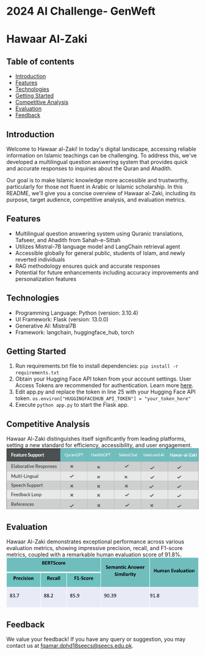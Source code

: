 # 2024 AI Challenge- GenWeft

# Hawaar Al-Zaki

## Table of contents
* [Introduction](#introduction)
* [Features](#features)
* [Technologies](#technologies)
* [Getting Started](#getting-started)
* [Competitive Analysis](#competitive-analysis)
* [Evaluation](#evaluation)
* [Feedback](#feedback)
  
## Introduction 

Welcome to Hawaar al-Zaki! In today's digital landscape, accessing reliable information on Islamic teachings can be challenging. To address this, we've developed a multilingual question answering system that provides quick and accurate responses to inquiries about the Quran and Ahadith.

Our goal is to make Islamic knowledge more accessible and trustworthy, particularly for those not fluent in Arabic or Islamic scholarship. In this README, we'll give you a concise overview of Hawaar al-Zaki, including its purpose, target audience, competitive analysis, and evaluation metrics. 

## Features

- Multilingual question answering system using Quranic translations, Tafseer, and Ahadith from Sahah-e-Sittah
- Utilizes Mistral-7B language model and LangChain retrieval agent
- Accessible globally for general public, students of Islam, and newly reverted individuals
- RAG methodology ensures quick and accurate responses
- Potential for future enhancements including accuracy improvements and personalization features

## Technologies

- Programming Language: Python (version: 3.10.4)
- UI Framework: Flask (version: 13.0.0)
- Generative AI: Mistral7B
- Framework: langchain, huggingface_hub, torch

  
## Getting Started 
1. Run requirements.txt file to install dependencies:
  `pip install -r requirements.txt`
2. Obtain your Hugging Face API token from your account settings. User Access Tokens are recommended for authentication. Learn more [here]([url](https://huggingface.co/docs/hub/en/security-tokens)). 
3. Edit app.py and replace the token in line 25 with your Hugging Face API token.
   `os.environ["HUGGINGFACEHUB_API_TOKEN"] = "your_token_here"`
4. Execute `python app.py` to start the Flask app.

## Competitive Analysis
Hawaar Al-Zaki distinguishes itself significantly from leading platforms, setting a new standard for efficiency, accessibility, and user engagement.
![Hawaar Al-Zaki Logo](https://github.com/FaizaQamar/2024-AI-Challenge--GenWeft-/blob/main/static/competitive-analysis.PNG)

## Evaluation 
Hawaar Al-Zaki demonstrates exceptional performance across various evaluation metrics, showing impressive precision, recall, and F1-score metrics, coupled with a remarkable human evaluation score of 91.8%.
![Hawaar Al-Zaki Logo](https://github.com/FaizaQamar/2024-AI-Challenge--GenWeft-/blob/main/static/evaluation.PNG)

## Feedback

We value your feedback! If you have any query or suggestion, you may contact us at [fqamar.dphd18seecs@seecs.edu.pk](mailto:fqamar.dphd18seecs@seecs.edu.pk).
